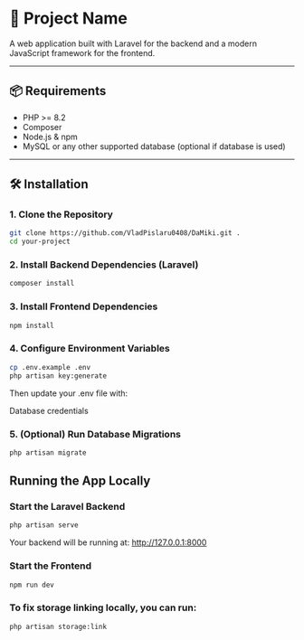# 🚀 Project Name

A web application built with Laravel for the backend and a modern JavaScript framework for the frontend.

---

## 📦 Requirements

- PHP >= 8.2
- Composer
- Node.js & npm
- MySQL or any other supported database (optional if database is used)

---

## 🛠️ Installation

### 1. Clone the Repository

```bash
git clone https://github.com/VladPislaru0408/DaMiki.git .
cd your-project
```

### 2. Install Backend Dependencies (Laravel)

```bash
composer install
```

### 3. Install Frontend Dependencies

```bash
npm install
```


### 4. Configure Environment Variables

```bash
cp .env.example .env
php artisan key:generate
```

Then update your .env file with:

Database credentials


### 5. (Optional) Run Database Migrations
```bash
php artisan migrate
```


## Running the App Locally

### Start the Laravel Backend

```bash
php artisan serve
```

Your backend will be running at:
http://127.0.0.1:8000


### Start the Frontend 

```bash
npm run dev
```


### To fix storage linking locally, you can run:

```bash
php artisan storage:link
```

